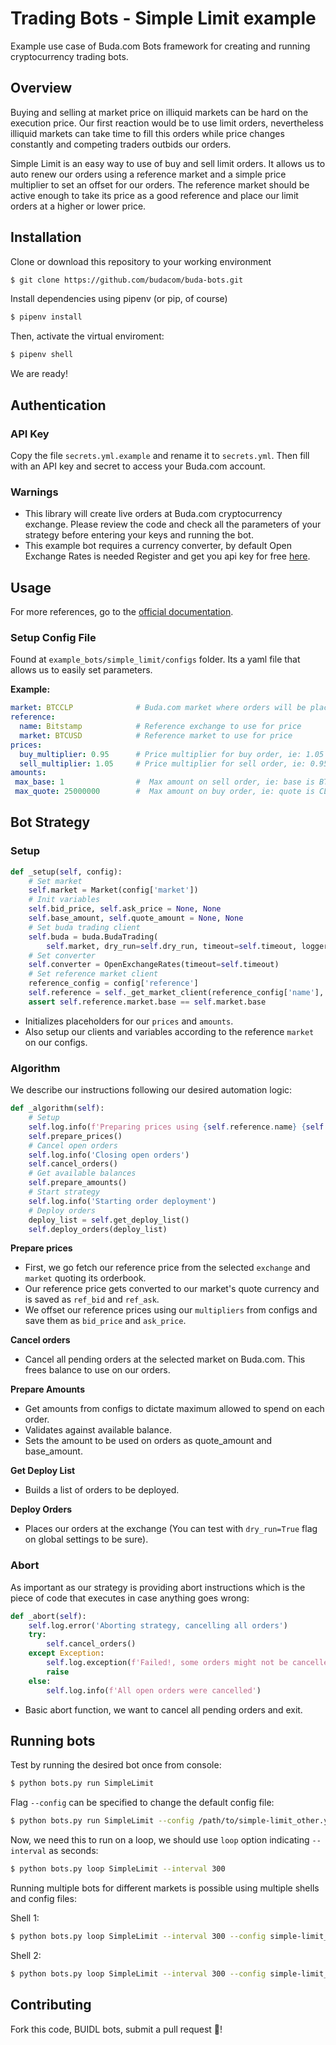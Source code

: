 # Trading Bots - Simple Limit example

Example use case of Buda.com Bots framework for creating and running cryptocurrency trading bots.

## Overview

Buying and selling at market price on illiquid markets can be hard on the execution price. Our first reaction would be to use limit orders, nevertheless illiquid markets can take time to fill this orders while price changes constantly and competing traders outbids our orders.

Simple Limit is an easy way to use of buy and sell limit orders. It allows us to auto renew our orders using a reference market and a simple price multiplier to set an offset for our orders.
The reference market should be active enough to take its price as a good reference and place our limit orders at a higher or lower price.


## Installation

Clone or download this repository to your working environment
```bash
$ git clone https://github.com/budacom/buda-bots.git
```

Install dependencies using pipenv (or pip, of course)
```bash
$ pipenv install
```

Then, activate the virtual enviroment:
```bash
$ pipenv shell
```
We are ready!

## Authentication

### API Key

Copy the file `secrets.yml.example` and rename it to `secrets.yml`. Then fill with an API key and secret to access your Buda.com account.

### Warnings

- This library will create live orders at Buda.com cryptocurrency exchange. Please review the code and check all the parameters of your strategy before entering your keys and running the bot.
- This example bot requires a currency converter, by default Open Exchange Rates is needed Register and get you api key for free [here](https://openexchangerates.org/signup/free).


## Usage

For more references, go to the [official documentation](https://github.com/budacom/trading-bots/blob/master/README.md).

### Setup Config File

Found at `example_bots/simple_limit/configs` folder. Its a yaml file that allows us to easily set parameters.

**Example:**
```yml
market: BTCCLP              # Buda.com market where orders will be placed
reference:
  name: Bitstamp            # Reference exchange to use for price
  market: BTCUSD            # Reference market to use for price
prices:
  buy_multiplier: 0.95      # Price multiplier for buy order, ie: 1.05 is 5% above reference
  sell_multiplier: 1.05     # Price multiplier for sell order, ie: 0.95 is 5% under reference
amounts:
 max_base: 1                #  Max amount on sell order, ie: base is BTC on BTCCLP
 max_quote: 25000000        #  Max amount on buy order, ie: quote is CLP on BTCCLP
```

## Bot Strategy



### Setup

```python
def _setup(self, config):
    # Set market
    self.market = Market(config['market'])
    # Init variables
    self.bid_price, self.ask_price = None, None
    self.base_amount, self.quote_amount = None, None
    # Set buda trading client
    self.buda = buda.BudaTrading(
        self.market, dry_run=self.dry_run, timeout=self.timeout, logger=self.log, store=self.store)
    # Set converter
    self.converter = OpenExchangeRates(timeout=self.timeout)
    # Set reference market client
    reference_config = config['reference']
    self.reference = self._get_market_client(reference_config['name'], reference_config['market'])
    assert self.reference.market.base == self.market.base
```

- Initializes placeholders for our `prices` and `amounts`.
- Also setup our clients and variables according to the reference `market` on our configs.

### Algorithm

We describe our instructions following our desired automation logic:

```python
def _algorithm(self):
    # Setup
    self.log.info(f'Preparing prices using {self.reference.name} {self.reference.market.code}')
    self.prepare_prices()
    # Cancel open orders
    self.log.info('Closing open orders')
    self.cancel_orders()
    # Get available balances
    self.prepare_amounts()
    # Start strategy
    self.log.info('Starting order deployment')
    # Deploy orders
    deploy_list = self.get_deploy_list()
    self.deploy_orders(deploy_list)
```


**Prepare prices**

- First, we go fetch our reference price from the selected `exchange` and `market` quoting its orderbook.
- Our reference price gets converted to our market's quote currency and is saved as `ref_bid` and `ref_ask`.
- We offset our reference prices using our `multipliers` from configs and save them as `bid_price` and `ask_price`.

**Cancel orders**

- Cancel all pending orders at the selected market on Buda.com. This frees balance to use on our orders.

**Prepare Amounts**
- Get amounts from configs to dictate maximum allowed to spend on each order.
- Validates against available balance.
- Sets the amount to be used on orders as quote_amount and base_amount.

**Get Deploy List**
- Builds a list of orders to be deployed.

**Deploy Orders**
- Places our orders at the exchange (You can test with `dry_run=True` flag on global settings to be sure).

### Abort

As important as our strategy is providing abort instructions which is the piece of code that executes in case anything goes wrong:

```python
def _abort(self):
    self.log.error('Aborting strategy, cancelling all orders')
    try:
        self.cancel_orders()
    except Exception:
        self.log.exception(f'Failed!, some orders might not be cancelled')
        raise
    else:
        self.log.info(f'All open orders were cancelled')
```
- Basic abort function, we want to cancel all pending orders and exit.

## Running bots

Test by running the desired bot once from console:
```bash
$ python bots.py run SimpleLimit
```

Flag `--config` can be specified to change the default config file:
```bash
$ python bots.py run SimpleLimit --config /path/to/simple-limit_other.yml
```

Now, we need this to run on a loop, we should use `loop` option indicating `--interval` as seconds:
```bash
$ python bots.py loop SimpleLimit --interval 300
```

Running multiple bots for different markets is possible using multiple shells and config files:

Shell 1:
```bash
$ python bots.py loop SimpleLimit --interval 300 --config simple-limit_btcclp.yml
```
Shell 2:
```bash
$ python bots.py loop SimpleLimit --interval 300 --config simple-limit_ethclp.yml
```


## Contributing

Fork this code, BUIDL bots, submit a pull request :muscle:!
